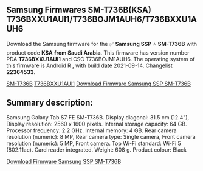 <h2>Samsung Firmwares SM-T736B(KSA) T736BXXU1AUI1/T736BOJM1AUH6/T736BXXU1AUH6</h2>
Download the Samsung firmware for the ✅ <strong>Samsung SSP </strong> ⭐ <strong>SM-T736B</strong> with product code <strong>KSA</strong> <strong> from Saudi Arabia</strong>. This firmware has version number PDA <strong>T736BXXU1AUI1</strong> and CSC T736BOJM1AUH6. The operating system of this firmware is Android R , with build date 2021-09-14. Changelist <strong>22364533</strong>.


[SM-T736B](https://samfirm.shop/samsung/model/SM-T736B)
[T736BXXU1AUI1](https://samfirm.shop/samsung/pda/T736BXXU1AUI1)
[Download Firmware Samsung SSP SM-T736B](https://samfirm.shop/samsung/firmware/456624)
<h2>Summary description:</h2>
<p>Samsung Galaxy Tab S7 FE SM-T736B. Display diagonal: 31.5 cm (12.4"), Display resolution: 2560 x 1600 pixels. Internal storage capacity: 64 GB. Processor frequency: 2.2 GHz. Internal memory: 4 GB. Rear camera resolution (numeric): 8 MP, Rear camera type: Single camera, Front camera resolution (numeric): 5 MP, Front camera. Top Wi-Fi standard: Wi-Fi 5 (802.11ac). Card reader integrated. Weight: 608 g. Product colour: Black</p>


[Download Firmware Samsung SSP SM-T736B](https://samfirm.shop/samsung/firmware/456624)
